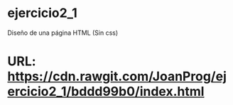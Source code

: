 # ejercicio2_1
Diseño de una página HTML (Sin css)
# URL: https://cdn.rawgit.com/JoanProg/ejercicio2_1/bddd99b0/index.html
